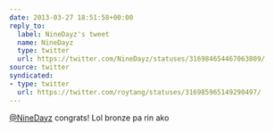```yaml
---
date: 2013-03-27 18:51:58+00:00
reply_to:
  label: NineDayz's tweet
  name: NineDayz
  type: twitter
  url: https://twitter.com/NineDayz/statuses/316984654467063809/
source: twitter
syndicated:
- type: twitter
  url: https://twitter.com/roytang/statuses/316985965149290497/
---
```


[@NineDayz](https://twitter.com/NineDayz/) congrats! Lol bronze pa rin ako